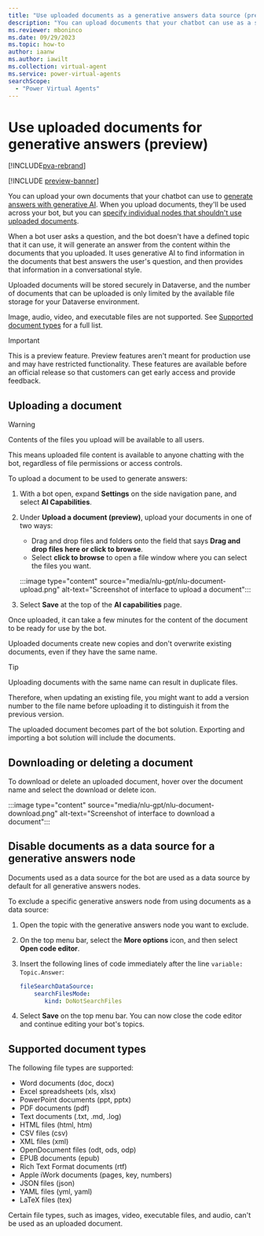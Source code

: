 ```yaml
---
title: "Use uploaded documents as a generative answers data source (preview)"
description: "You can upload documents that your chatbot can use as a source for generating conversational answers."
ms.reviewer: mboninco
ms.date: 09/29/2023
ms.topic: how-to
author: iaanw
ms.author: iawilt
ms.collection: virtual-agent
ms.service: power-virtual-agents
searchScope:
  - "Power Virtual Agents"
---
```


# Use uploaded documents for generative answers (preview)

[!INCLUDE[pva-rebrand](includes/pva-rebrand.md)]

[!INCLUDE [preview-banner](~/../shared-content/shared/preview-includes/preview-banner.md)]

You can upload your own documents that your chatbot can use to [generate answers with generative AI](nlu-boost-conversations.md). When you upload documents, they'll be used across your bot, but you can [specify individual nodes that shouldn't use uploaded documents](#disable-documents-as-a-data-source-for-a-generative-answers-node).

When a bot user asks a question, and the bot doesn't have a defined topic that it can use, it will generate an answer from the content within the documents that you uploaded. It uses generative AI to find information in the documents that best answers the user's question, and then provides that information in a conversational style.

Uploaded documents will be stored securely in Dataverse, and the number of documents that can be uploaded is only limited by the available file storage for your Dataverse environment. 

Image, audio, video, and executable files are not supported. See [Supported document types]() for a full list.

> [!IMPORTANT]
>  
> This is a preview feature.
> Preview features aren't meant for production use and may have restricted functionality. These features are available before an official release so that customers can get early access and provide feedback.



## Uploading a document 

> [!WARNING]
>  
> Contents of the files you upload will be available to all users. 
>
> This means uploaded file content is available to anyone chatting with the bot, regardless of file permissions or access controls.

To upload a document to be used to generate answers:

1. With a bot open, expand **Settings** on the side navigation pane, and select **AI Capabilities**.

1. Under **Upload a document (preview)**, upload your documents in one of two ways:

    - Drag and drop files and folders onto the field that says **Drag and drop files here or click to browse**.
    - Select **click to browse** to open a file window where you can select the files you want.

    :::image type="content" source="media/nlu-gpt/nlu-document-upload.png" alt-text="Screenshot of interface to upload a document":::

1. Select **Save** at the top of the **AI capabilities** page.


Once uploaded, it can take a few minutes for the content of the document to be ready for use by the bot.

Uploaded documents create new copies and don't overwrite existing documents, even if they have the same name. 

> [!TIP] 
>  
> Uploading documents with the same name can result in duplicate files.
>
> Therefore, when updating an existing file, you might want to add a version number to the file name before uploading it to distinguish it from the previous version.

The uploaded document becomes part of the bot solution. Exporting and importing a bot solution will include the documents. 

## Downloading or deleting a document

To download or delete an uploaded document, hover over the document name and select the download or delete icon.

:::image type="content" source="media/nlu-gpt/nlu-document-download.png" alt-text="Screenshot of interface to download a document":::

## Disable documents as a data source for a generative answers node

Documents used as a data source for the bot are used as a data source by default for all generative answers nodes. 

To exclude a specific generative answers node from using documents as a data source:

1.	Open the topic with the generative answers node you want to exclude.  
2.	On the top menu bar, select the **More options** icon, and then select **Open code editor**.
   
3.	Insert the following lines of code immediately after the line `variable: Topic.Answer`:
    ```yml
    fileSearchDataSource:
        searchFilesMode: 
           kind: DoNotSearchFiles
    ```

4.	Select **Save** on the top menu bar. You can now close the code editor and continue editing your bot's topics.

## Supported document types

The following file types are supported:

* Word documents (doc, docx)
* Excel spreadsheets (xls, xlsx)
* PowerPoint documents (ppt, pptx)
* PDF documents (pdf)
* Text documents (.txt, .md, .log)
* HTML files (html, htm)
* CSV files (csv)
* XML files (xml)
* OpenDocument files (odt, ods, odp)
* EPUB documents (epub)
* Rich Text Format documents (rtf)
* Apple iWork documents (pages, key, numbers)
* JSON files (json)
* YAML files (yml, yaml)
* LaTeX files (tex)

Certain file types, such as images, video, executable files, and audio, can't be used as an uploaded document.
